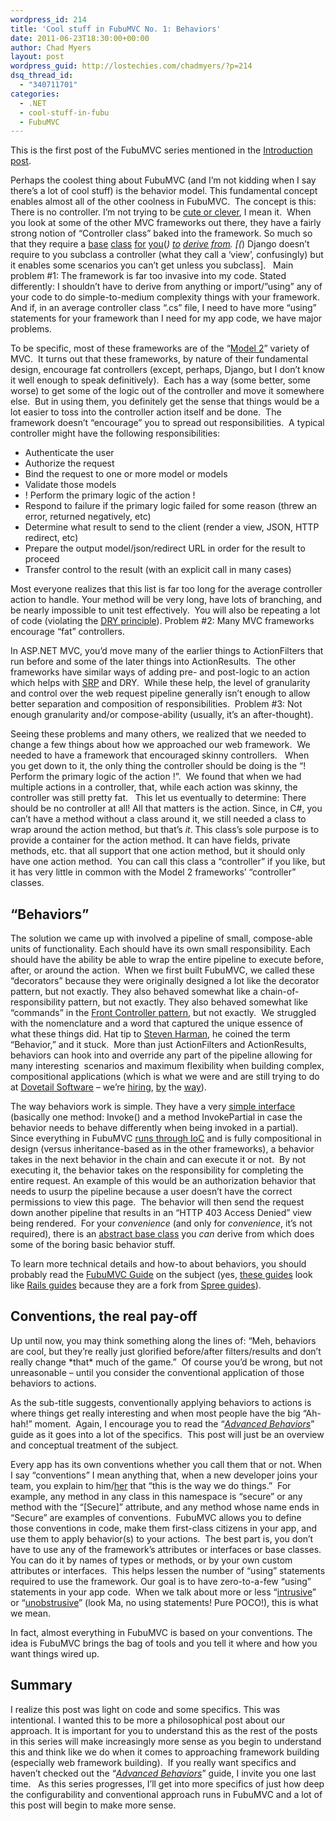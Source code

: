 ```yaml
---
wordpress_id: 214
title: 'Cool stuff in FubuMVC No. 1: Behaviors'
date: 2011-06-23T18:30:00+00:00
author: Chad Myers
layout: post
wordpress_guid: http://lostechies.com/chadmyers/?p=214
dsq_thread_id:
  - "340711701"
categories:
  - .NET
  - cool-stuff-in-fubu
  - FubuMVC
---
```

This is the first post of the FubuMVC series mentioned in the [Introduction post](http://lostechies.com/chadmyers/2011/05/30/cool-stuff-in-fubucore-and-fubumvc-series/).

Perhaps the coolest thing about FubuMVC (and I’m not kidding when I say there’s a lot of cool stuff) is the behavior model. This fundamental concept enables almost all of the other coolness in FubuMVC.&nbsp; The concept is this: There is no controller. I’m not trying to be [cute or clever](http://www.youtube.com/watch?v=dzm8kTIj_0M), I mean it.&nbsp; When you look at some of the other MVC frameworks out there, they have a fairly strong notion of “Controller class” baked into the framework. So much so that they require a [base](http://msdn.microsoft.com/en-us/library/system.web.mvc.controllerbase.aspx) [class](http://struts.apache.org/2.0.6/struts2-core/apidocs/com/opensymphony/xwork2/ActionSupport.html)&nbsp;[for](http://static.springsource.org/spring/docs/2.5.x/api/org/springframework/web/servlet/mvc/AbstractController.html) [you](https://docs.djangoproject.com/en/dev/ref/class-based-views/#django.views.generic.base.TemplateView)(*) [to](http://www.castleproject.org/monorail/gettingstarted/smartdispatcher.html) [derive from](http://api.rubyonrails.org/classes/ActionController/Base.html). [(*) Django doesn’t require to you subclass a controller (what they call a ‘view’, confusingly) but it enables some scenarios you can’t get unless you subclass].&nbsp;&nbsp; Main problem #1: The framework is far too invasive into my code. Stated differently: I shouldn’t have to derive from anything or import/”using” any of your code to do simple-to-medium complexity things with your framework.&nbsp; And if, in an average controller class “.cs” file, I need to have more “using” statements for your framework than I need for my app code, we have major problems.

To be specific, most of these frameworks are of the “[Model 2](http://en.wikipedia.org/wiki/Model_2)” variety of MVC.&nbsp; It turns out that these frameworks, by nature of their fundamental design, encourage fat controllers (except, perhaps, Django, but I don’t know it well enough to speak definitively).&nbsp; Each has a way (some better, some worse) to get some of the logic out of the controller and move it somewhere else.&nbsp; But in using them, you definitely get the sense that things would be a lot easier to toss into the controller action itself and be done.&nbsp; The framework doesn’t “encourage” you to spread out responsibilities.&nbsp; A typical controller might have the following responsibilities:

  * Authenticate the user
  * Authorize the request
  * Bind the request to one or more model or models
  * Validate those models
  * ! Perform the primary logic of the action !
  * Respond to failure if the primary logic failed for some reason (threw an error, returned negatively, etc)
  * Determine what result to send to the client (render a view, JSON, HTTP redirect, etc)
  * Prepare the output model/json/redirect URL in order for the result to proceed
  * Transfer control to the result (with an explicit call in many cases)

Most everyone realizes that this list is far too long for the average controller action to handle. Your method will be very long, have lots of branching, and be nearly impossible to unit test effectively.&nbsp; You will also be repeating a lot of code (violating the [DRY principle](http://en.wikipedia.org/wiki/Don't_repeat_yourself)). Problem #2: Many MVC frameworks encourage “fat” controllers.

In ASP.NET MVC, you’d move many of the earlier things to ActionFilters that run before and some of the later things into ActionResults.&nbsp; The other frameworks have similar ways of adding pre- and post-logic to an action which helps with [SRP](http://lostechies.com/seanchambers/2008/03/15/ptom-single-responsibility-principle/) and DRY.&nbsp; While these help, the level of granularity and control over the web request pipeline generally isn’t enough to allow better separation and composition of responsibilities.&nbsp; Problem #3: Not enough granularity and/or compose-ability (usually, it’s an after-thought).

Seeing these problems and many others, we realized that we needed to change a few things about how we approached our web framework.&nbsp; We needed to have a framework that encouraged skinny controllers.&nbsp;&nbsp; When you get down to it, the only thing the controller should be doing is the “! Perform the primary logic of the action !”.&nbsp; We found that when we had multiple actions in a controller, that, while each action was skinny, the controller was still pretty fat.&nbsp;&nbsp; This let us eventually to determine: There should be no controller at all! All that matters is the action. Since, in C#, you can’t have a method without a class around it, we still needed a class to wrap around the action method, but that’s _it_. This class’s sole purpose is to provide a container for the action method. It can have fields, private methods, etc. that all support that one action method, but it should only have one action method.&nbsp; You can call this class a “controller” if you like, but it has very little in common with the Model 2 frameworks’ “controller” classes.

## “Behaviors”

The solution we came up with involved a pipeline of small, compose-able units of functionality. Each should have its own small responsibility. Each should have the ability be able to wrap the entire pipeline to execute before, after, or around the action.&nbsp; When we first built FubuMVC, we called these “decorators” because they were originally designed a lot like the decorator pattern, but not exactly. They also behaved somewhat like a chain-of-responsibility pattern, but not exactly. They also behaved somewhat like “commands” in the [Front Controller pattern](http://martinfowler.com/eaaCatalog/frontController.html), but not exactly.&nbsp; We struggled with the nomenclature and a word that captured the unique essence of what these things did. Hat tip to [Steven Harman](http://stevenharman.net/), he coined the term “Behavior,” and it stuck.&nbsp; More than just ActionFilters and ActionResults, behaviors can hook into and override any part of the pipeline allowing for many interesting&nbsp; scenarios and maximum flexibility when building complex, compositional applications (which is what we were and are still trying to do at [Dovetail Software](http://www.dovetailsoftware.com/) – we’re [hiring](http://www.dovetailsoftware.com/senior-net-technical-lead), [by](http://www.dovetailsoftware.com/.NET%20Developers) the [way](http://www.dovetailsoftware.com/front-end-developer)).

The way behaviors work is simple. They have a very [simple interface](https://github.com/DarthFubuMVC/fubumvc/blob/master/src/FubuMVC.Core/Behaviors/IActionBehavior.cs) (basically one method: Invoke() and a method InvokePartial in case the behavior needs to behave differently when being invoked in a partial).&nbsp; Since everything in FubuMVC [runs through IoC](https://twitter.com/#!/hcoverlambda/status/83916665041072128) and is fully compositional in design (versus inheritance-based as in the other frameworks), a behavior takes in the next behavior in the chain and can execute it or not.&nbsp; By not executing it, the behavior takes on the responsibility for completing the entire request. An example of this would be an authorization behavior that needs to usurp the pipeline because a user doesn’t have the correct permissions to view this page.&nbsp; The behavior will then send the request down another pipeline that results in an “HTTP 403 Access Denied” view being rendered.&nbsp; For your _convenience_ (and only for _convenience_, it’s not required), there is an [abstract base class](https://github.com/DarthFubuMVC/fubumvc/blob/master/src/FubuMVC.Core/Behaviors/BasicBehavior.cs) you _can_ derive from which does some of the boring basic behavior stuff.

To learn more technical details and how-to about behaviors, you should probably read the [FubuMVC Guide](http://guides.fubumvc.com/advanced_behaviors.html) on the subject (yes, [these guides](https://github.com/DarthFubuMVC/fubumvc-guides) look like [Rails guides](https://github.com/lifo/docrails) because they are a fork from [Spree guides](https://github.com/spree/spree-guides)).

## Conventions, the real pay-off

Up until now, you may think something along the lines of: “Meh, behaviors are cool, but they’re really just glorified before/after filters/results and don’t really change \*that\* much of the game.”&nbsp; Of course you’d be wrong, but not unreasonable – until you consider the conventional application of those behaviors to actions.

As the sub-title suggests, conventionally applying behaviors to actions is where things get really interesting and when most people have the big “Ah-hah!” moment.&nbsp; Again, I encourage you to read the “_[Advanced Behaviors](http://guides.fubumvc.com/advanced_behaviors.html)_” guide as it goes into a lot of the specifics.&nbsp; This post will just be an overview and conceptual treatment of the subject.

Every app has its own conventions whether you call them that or not. When I say “conventions” I mean anything that, when a new developer joins your team, you explain to him/[her](http://www.techrepublic.com/blog/programming-and-development/it-gender-gap-where-are-the-female-programmers/2386) that “this is the way we do things.”&nbsp; For example, any method in any class in this namespace is “secure” or any method with the “[Secure]” attribute, and any method whose name ends in “Secure” are examples of conventions.&nbsp; FubuMVC allows you to define those conventions in code, make them first-class citizens in your app, and use them to apply behavior(s) to your actions.&nbsp; The best part is, you don’t have to use any of the framework’s attributes or interfaces or base classes. You can do it by names of types or methods, or by your own custom attributes or interfaces.&nbsp; This helps lessen the number of “using” statements required to use the framework. Our goal is to have zero-to-a-few “using” statements in your app code.&nbsp; When we talk about more or less “[intrusive](http://codebetter.com/jeremymiller/2008/05/19/what-dan-simmons-forgot-to-tell-you-about-the-entity-framework/)” or “[unobstrusive](https://github.com/DarthFubuMVC/fubumvc/blob/master/src/FubuMVC.HelloWorld/Controllers/LimitMethods/LimitMethodsController.cs)” (look Ma, no using statements! Pure POCO!), this is what we mean.

In fact, almost everything in FubuMVC is based on your conventions. The idea is FubuMVC brings the bag of tools and you tell it where and how you want things wired up.

## Summary

I realize this post was light on code and some specifics. This was intentional. I wanted this to be more a philosophical post about our approach. It is important for you to understand this as the rest of the posts in this series will make increasingly more sense as you begin to understand this and think like we do when it comes to approaching framework building (especially web framework building).&nbsp; If you really want specifics and haven’t checked out the “[_Advanced Behaviors_](http://guides.fubumvc.com/advanced_behaviors.html)” guide, I invite you one last time.&nbsp;&nbsp; As this series progresses, I’ll get into more specifics of just how deep the configurability and conventional approach runs in FubuMVC and a lot of this post will begin to make more sense.